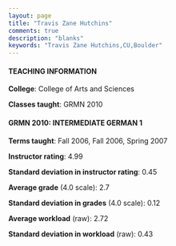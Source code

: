```yaml
---
layout: page
title: "Travis Zane Hutchins" 
comments: true
description: "blanks"
keywords: "Travis Zane Hutchins,CU,Boulder"
---
```

<head>
<script src="https://ajax.googleapis.com/ajax/libs/jquery/2.1.3/jquery.min.js"></script>
<script src="https://dl.dropboxusercontent.com/s/pc42nxpaw1ea4o9/highcharts.js?dl=0"></script>
<!-- <script src="../assets/js/highcharts.js"></script> -->
<style type="text/css">@font-face {
	font-family: "Bebas Neue";
	src: url(https://www.filehosting.org/file/details/544349/BebasNeue Regular.otf) format("opentype");
	}
	h1.Bebas { 
		font-family: "Bebas Neue", Verdana, Tahoma;
	}
</style>
</head>
	   
#### TEACHING INFORMATION

**College**: College of Arts and Sciences

**Classes taught**: GRMN 2010

#### GRMN 2010: INTERMEDIATE GERMAN 1

**Terms taught**: Fall 2006, Fall 2006, Spring 2007

**Instructor rating**: 4.99

**Standard deviation in instructor rating**: 0.45

**Average grade** (4.0 scale): 2.7

**Standard deviation in grades** (4.0 scale): 0.12

**Average workload** (raw): 2.72

**Standard deviation in workload** (raw): 0.43

